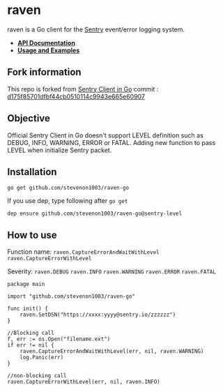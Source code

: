 # raven

raven is a Go client for the [Sentry](https://github.com/getsentry/sentry)
event/error logging system.

- [**API Documentation**](https://godoc.org/github.com/getsentry/raven-go)
- [**Usage and Examples**](https://docs.sentry.io/clients/go/)

## Fork information
This repo is forked from [Sentry Client in Go](https://github.com/getsentry/raven-go) 
commit : [d175f85701dfbf44cb0510114c9943e665e60907](https://github.com/getsentry/raven-go/commit/d175f85701dfbf44cb0510114c9943e665e60907)

## Objective
Official Sentry Client in Go doesn't support LEVEL definition such as DEBUG, INFO, WARNING, ERROR or FATAL. 
Adding new function to pass LEVEL when initialize Sentry packet. 

## Installation

```text
go get github.com/stevenon1003/raven-go
```

If you use dep, type following after `go get`

```
dep ensure github.com/stevenon1003/raven-go@sentry-level
```
## How to use

Function name: `raven.CaptureErrorAndWaitWithLevel` `raven.CaptureErrorWithLevel`

Severity: `raven.DEBUG` `raven.INFO` `raven.WARNING` `raven.ERROR` `raven.FATAL`

```
package main

import "github.com/stevenon1003/raven-go"

func init() {
    raven.SetDSN("https://xxxx:yyyy@sentry.io/zzzzzz")
}

//Blocking call 
f, err := os.Open("filename.ext")
if err != nil {
    raven.CaptureErrorAndWaitWithLevel(err, nil, raven.WARNING)
    log.Panic(err)
}

//non-blocking call
raven.CaptureErrorWithLevel(err, nil, raven.INFO)
```